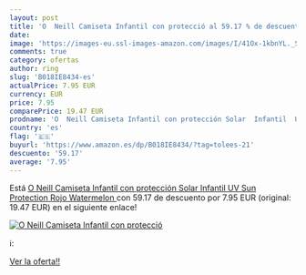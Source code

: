 ```yaml
---
layout: post
title: 'O  Neill Camiseta Infantil con protecció al 59.17 % de descuento'
date: 
image: 'https://images-eu.ssl-images-amazon.com/images/I/41Ox-1kbnYL._SL200_.jpg'
comments: true
category: ofertas
author: ring
slug: 'B018IE8434-es'
actualPrice: 7.95 EUR
currency: EUR
price: 7.95
comparePrice: 19.47 EUR
prodname: 'O  Neill Camiseta Infantil con protección Solar  Infantil  UV Sun Protection  Rojo  Watermelon '
country: 'es'
flag: '🇪🇸'
buyurl: 'https://www.amazon.es/dp/B018IE8434/?tag=tolees-21'
descuento: '59.17'
average: '7.95'
---
```


Está [O  Neill Camiseta Infantil con protección Solar  Infantil  UV Sun Protection  Rojo  Watermelon ](https://www.amazon.es/dp/B018IE8434/?tag=tolees-21) con 59.17 de descuento por 7.95 EUR (original: 19.47 EUR) en el siguiente enlace!

[![O  Neill Camiseta Infantil con protecció](https://images-eu.ssl-images-amazon.com/images/I/41Ox-1kbnYL._SL200_.jpg)](https://www.amazon.es/dp/B018IE8434/?tag=tolees-21)

ℹ️:


[Ver la oferta!!](https://www.amazon.es/dp/B018IE8434/?tag=tolees-21)
